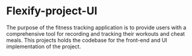# Flexify-project-UI
The purpose of the fitness tracking application is to provide users with a comprehensive tool for recording and tracking their workouts and cheat meals. This projects holds the codebase for the front-end and UI implementation of the project.
